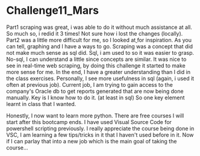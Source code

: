 # Challenge11_Mars
Part1 scraping was great, i was able to do it without much assistance at all. So much so, i redid it 3 times! Not sure how i lost the changes (locally).  Part2 was a little more difficult for me, so I looked at[ ](https://github.com/pbhan710/mars-web-scraping-challenge) for inspiration.  As you can tell, graphing and I have a ways to go.  Scraping was a concept that did not make much sense as sql did.  Sql, i am used to so it was easier to grasp.  No-sql, I can understand a little since concepts are similar.  It was nice to see in real-time web scraping, by doing this challenge it started to make more sense for me.  In the end, I have a greater understanding than I did in the class exercises.  Personally, I see more usefulness in sql (again, i used it often at previous job).  Current job, I am trying to gain access to the company's Oracle db to get reports generated that are now being done manually.  Key is I know how to do it. (at least in sql)  So one key element learnt in class that I wanted.  

Honestly, I now want to learn more python.  There are free courses I will start after this bootcamp ends.  I have used Visual Source Code for powershell scripting previously.  I really appreciate the course being done in VSC, I am learning a few tips/tricks in it that I haven't used before in it.  Now if I can parlay that into a new job which is the main goal of taking the course...
